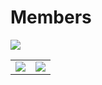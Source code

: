 # Members

<a href="https://github.com/NGcodeX/NGcodeX_Members"><img src="https://raw.githubusercontent.com/NGcodeX/NGcodeX_Members/3f184dc5ed20ce91b6c1ff40a7f29506a097637d/.github/workflows/private/svg/NGcodeXmembers.svg"></a>

|  |  |
| -- | -- |
| <img src="https://raw.githubusercontent.com/NGcodeX/NGcodeX_Members/b84edcb99c5d36f5e54b05bb9dba2ebe26fdff3d/.github/workflows/private/svg/NGcodeXchart.svg">  | <img src="https://raw.githubusercontent.com/NGcodeX/NGcodeX_Members/efee8d89b9aa6d2fd4e9c1b70ac98f1c65729cd9/.github/workflows/private/svg/NGcodeXPRISSUES.svg">  |
